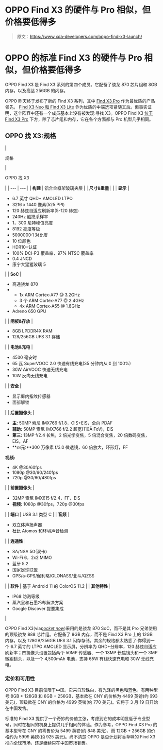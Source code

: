 # OPPO Find X3 的硬件与 Pro 相似，但价格要低得多

> 原文：<https://www.xda-developers.com/oppo-find-x3-launch/>

# OPPO 的标准 Find X3 的硬件与 Pro 相似，但价格要低得多

OPPO Find X3 是 Find X3 系列的第四个成员。它配备了骁龙 870 芯片组和 8GB 内存，以及高达 256GB 的闪存。

OPPO 昨天终于发布了新的 Find X3 系列，其中 [Find X3 Pro](https://www.xda-developers.com/oppo-find-x3-pro-launch/) 作为最优质的产品领先， [Find X3 Neo 和 Find X3 Lite](https://www.xda-developers.com/oppo-find-x3-neo-find-x3-lite-launch/) 作为优质的中端选项紧随其后。但事实证明，这个阵容中还有一个成员基本上没有被发现:寻找 X3。OPPO Find X3 [位于 Find X3 Pro](https://www.xda-developers.com/oppo-find-x3-pro-review/) 下方，除了芯片组和内存，它在各个方面都与 Pro 机型几乎相同。

## OPPO 找 X3:规格

| 

规格

 | 

OPPO 找 X3

 |
| --- | --- |
| **构建** | 铝合金框架玻璃夹层 |
| **尺寸&重量** |  |
| **显示** | 

*   6.7 英寸 QHD+ AMOLED LTPO
*   3216 x 1440 像素(525 PPI)
*   120 赫兹自适应刷新率(5-120 赫兹)
*   240Hz 触摸采样率
*   1，300 尼特峰值亮度
*   8192 亮度等级
*   5000000:1 对比度
*   10 位颜色
*   HDR10+认证
*   100% DCI-P3 覆盖率，97% NTSC 覆盖率
*   0.4 JNCD
*   康宁大猩猩玻璃 5

 |
| **SoC** | 

*   高通骁龙 870
*   *   1x ARM Cortex-A77 @ 3.2GHz
    *   3 个 ARM Cortex-A77 @ 2.4GHz
    *   4x ARM Cortex-A55 @ 1.8GHz
*   Adreno 650 GPU

 |
| **闸板&存放** | 

*   8GB LPDDR4X RAM
*   128/256GB UFS 3.1 存储

 |
| **电池&充电** | 

*   4500 毫安时
*   65 瓦 SuperVOOC 2.0 快速有线充电(35 分钟内从 0 到 100%)
*   30W AirVOOC 快速无线充电
*   10W 反向无线充电

 |
| **安全** | 

*   显示屏内指纹传感器
*   面部解锁

 |
| **后置摄像头** | 

*   **主:** 50MP 索尼 IMX766 f/1.8，OIS+EIS，全向 PDAF
*   **辅助:** 50MP 索尼 IMX766 f/2.2 超宽(110Â FoV)，EIS
*   **第三:** 13MP f/2.4 长焦，2 倍光学变焦，5 倍混合变焦，20 倍数码变焦，EIS，AF
*   **四元:**300 万像素 f/3.0 微透镜，60 倍放大，环形灯，FF

**视频:**

*   4K @30/60fps
*   1080p @30/60/240fps
*   720p @30/60/480fps

 |
| **前置摄像头** | 

*   32MP 索尼 IMX615 f/2.4，FF，EIS
*   **视频:** 1080p @30fps，720p @30fps

 |
| **端口** | USB 3.1 类型 C |
| **音频** | 

*   双立体声扬声器
*   杜比 Atomos 和环境声音检测

 |
| **连通性** | 

*   SA/NSA 5G(双卡)
*   Wi-Fi 6，2x2 MIMO
*   蓝牙 5.2
*   国家足球联盟
*   GPS/a-GPS/伽利略/GLONASS/北斗/QZSS

 |
| **软件** | 基于 Android 11 的 ColorOS 11.2 |
| **其他特性** | 

*   IP68 防溅等级
*   蒸汽室和石墨冷却解决方案
*   Google Discover 提要集成

 |

OPPO Find X3(via[*pocket now*](https://pocketnow.com/oppo-debuts-the-snapdragon-870-powered-find-x3-and-it-makes-a-lot-more-sense))采用的是骁龙 870 SoC，而不是其 Pro 兄弟使用的顶级骁龙 888 芯片组。它配备了 8GB 内存，而不是 Find X3 Pro 上的 12GB 内存，以及 128GB/256GB UFS 3.1 闪存存储。其余的规格都太熟悉了:你得到一个 6.7 英寸的 LTPO AMOLED 显示屏，分辨率为 QHD+分辨率，120 赫兹自适应刷新率；四摄像头设置包括两个 50MP 传感器、一个 13MP 长焦镜头和一个 3MP 微距镜头，以及一个 4,500mAh 电池，支持 65W 有线快速充电和 30W 无线充电。

### 定价和可用性

OPPO Find X3 目前仅限于中国。它来自珍珠白，有光泽的黑色和蓝色。有两种型号:8GB + 128GB 和 8GB + 256GB，基本款在 CNY 的价格为 4499 英镑(约 693 美元)，顶级款在 CNY 的价格为 4999 英镑(约 770 美元)。它将于 3 月 19 日开始在中国发售。

标准的 Find X3 提供了一个奇妙的价值主张，考虑到它的成本明显低于专业型号，同时在相同的机身上提供几乎相同的体验。作为参考，OPPO Find X3 Pro 的基本型号在 CNY 的零售价为 5499 英镑(约 848 美元)，而 12GB + 256GB 的价格约为 5999 英镑(约 925 美元)。尚不清楚 OPPO 是否计划将香草味的 Find X3 推向全球市场，还是继续只在中国市场销售。